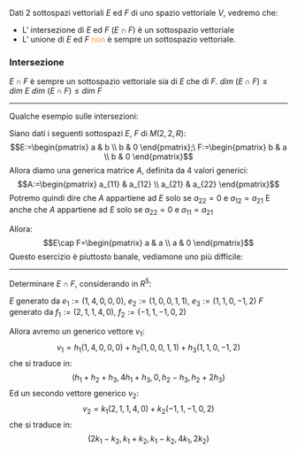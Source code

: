 Dati 2 sottospazi vettoriali $E$ ed $F$ di uno spazio vettoriale $V$, vedremo che:

- L’ intersezione di $E$ ed $F$ ($E\cap F$) è un sottospazio vettoriale
- L’ unione di $E$ ed $F$ <font color="#f79646">non</font> è sempre un sottospazio vettoriale.

### Intersezione 

$E\cap F$ è sempre un sottospazio vettoriale sia di $E$ che di $F$. 
$dim\ (E\cap F)\leq dim\ E$
$dim\ (E\cap F)\leq dim\ F$

---

Qualche esempio sulle intersezioni:

Siano dati i seguenti sottospazi $E$, $F$ di $M(2,2,R)$:
$$E:=\begin{pmatrix}
a & b \\
b & 0
\end{pmatrix};\ F:=\begin{pmatrix}
b & a \\
b & 0
\end{pmatrix}$$
Allora diamo una generica matrice $A$, definita da 4 valori generici:
$$A:=\begin{pmatrix}
a_{11} & a_{12} \\
a_{21} & a_{22}
\end{pmatrix}$$
Potremo quindi dire che $A$ appartiene ad $E$ solo se $a_{22}=0$ e $a_{12}=a_{21}$
E anche che $A$ appartiene ad $E$ solo se $a_{22}=0$ e $a_{11}=a_{21}$

Allora:
$$E\cap F=\begin{pmatrix}
a & a \\
a & 0
\end{pmatrix}$$
Questo esercizio è piuttosto banale, vediamone uno più difficile:

----

Determinare $E\cap F$, considerando in $R^5$:

$E$ generato da $e_{1}:=(1,4,0,0,0),\ e_{2}:=(1,0,0,1,1),\ e_{3}:=(1,1,0,-1,2)$
$F$ generato da $f_{1}:=(2,1,1,4,0),\ f_{2}:=(-1,1,-1,0,2)$

Allora avremo un generico vettore $v_{1}$:
$$v_{1}=h_{1}(1,4,0,0,0)+h_{2}(1,0,0,1,1)+h_{3}(1,1,0,-1,2)$$
che si traduce in:
$$(h_{1}+h_{2}+h_{3},4h_{1}+h_{3},0,h_{2}-h_{3},h_{2}+2h_{3})$$
Ed un secondo vettore generico $v_{2}$:
$$v_{2}=k_{1}(2,1,1,4,0)+k_{2}(-1,1,-1,0,2)$$
che si traduce in:
$$(2k_{1}-k_{2},k_{1}+k_{2},k_{1}-k_{2},4k_{1},2k_{2})$$
